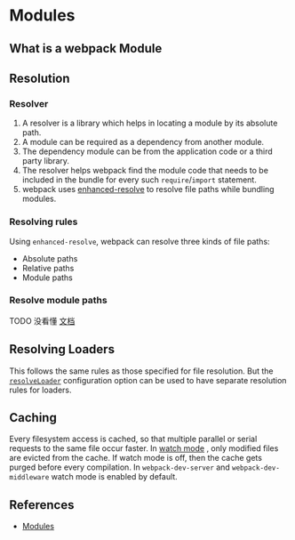 # Modules

## What is a webpack Module


## Resolution
### Resolver
1. A resolver is a library which helps in locating a module by its absolute path.
2. A module can be required as a dependency from another module.
3. The dependency module can be from the application code or a third party
library.
4. The resolver helps webpack find the module code that needs to be included in
the bundle for every such `require`/`import` statement.
5. webpack uses [enhanced-resolve](https://github.com/webpack/enhanced-resolve)
to resolve file paths while bundling modules.

### Resolving rules
Using `enhanced-resolve`, webpack can resolve three kinds of file paths:
* Absolute paths
* Relative paths
* Module paths

### Resolve module paths
TODO 没看懂 [文档](https://webpack.js.org/concepts/module-resolution/#module-paths)


## Resolving Loaders
This follows the same rules as those specified for file resolution. But the
[`resolveLoader`](https://webpack.js.org/configuration/resolve/#resolveloader)
configuration option can be used to have separate resolution rules for loaders.


## Caching
Every filesystem access is cached, so that multiple parallel or serial requests
to the same file occur faster. In [watch mode](https://webpack.js.org/configuration/watch/)
, only modified files are evicted from the cache. If watch mode is off, then the
cache gets purged before every compilation. In `webpack-dev-server` and
`webpack-dev-middleware` watch mode is enabled by default.


## References
* [Modules](https://webpack.js.org/concepts/modules/)
